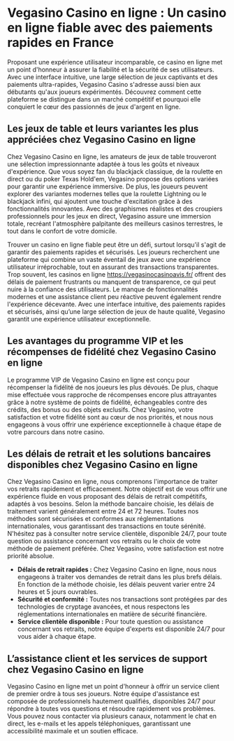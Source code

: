 <h1>Vegasino Casino en ligne : Un casino en ligne fiable avec des paiements rapides en France</h1>
<p>Proposant une exp&eacute;rience utilisateur incomparable, ce casino en ligne met un point d'honneur &agrave; assurer la fiabilit&eacute; et la s&eacute;curit&eacute; de ses utilisateurs. Avec une interface intuitive, une large s&eacute;lection de jeux captivants et des paiements ultra-rapides, Vegasino Casino s'adresse aussi bien aux d&eacute;butants qu'aux joueurs exp&eacute;riment&eacute;s. D&eacute;couvrez comment cette plateforme se distingue dans un march&eacute; comp&eacute;titif et pourquoi elle conquiert le c&oelig;ur des passionn&eacute;s de jeux d'argent en ligne.</p>
<h2>Les jeux de table et leurs variantes les plus appr&eacute;ci&eacute;es chez Vegasino Casino en ligne</h2>
<p>Chez Vegasino Casino en ligne, les amateurs de jeux de table trouveront une s&eacute;lection impressionnante adapt&eacute;e &agrave; tous les go&ucirc;ts et niveaux d'exp&eacute;rience. Que vous soyez fan du blackjack classique, de la roulette en direct ou du poker Texas Hold'em, Vegasino propose des options vari&eacute;es pour garantir une exp&eacute;rience immersive. De plus, les joueurs peuvent explorer des variantes modernes telles que la roulette Lightning ou le blackjack infini, qui ajoutent une touche d'excitation gr&acirc;ce &agrave; des fonctionnalit&eacute;s innovantes. Avec des graphismes r&eacute;alistes et des croupiers professionnels pour les jeux en direct, Vegasino assure une immersion totale, recr&eacute;ant l'atmosph&egrave;re palpitante des meilleurs casinos terrestres, le tout dans le confort de votre domicile.</p>
<p>Trouver un casino en ligne fiable peut &ecirc;tre un d&eacute;fi, surtout lorsqu'il s'agit de garantir des paiements rapides et s&eacute;curis&eacute;s. Les joueurs recherchent une plateforme qui combine un vaste &eacute;ventail de jeux avec une exp&eacute;rience utilisateur irr&eacute;prochable, tout en assurant des transactions transparentes. Trop souvent, les casinos en ligne&nbsp;<a href="https://vegasinocasinoavis.fr/">https://vegasinocasinoavis.fr/</a> offrent des d&eacute;lais de paiement frustrants ou manquent de transparence, ce qui peut nuire &agrave; la confiance des utilisateurs. Le manque de fonctionnalit&eacute;s modernes et une assistance client peu r&eacute;active peuvent &eacute;galement rendre l'exp&eacute;rience d&eacute;cevante. Avec une interface intuitive, des paiements rapides et s&eacute;curis&eacute;s, ainsi qu&rsquo;une large s&eacute;lection de jeux de haute qualit&eacute;, Vegasino garantit une exp&eacute;rience utilisateur exceptionnelle.</p>
<h2>Les avantages du programme VIP et les r&eacute;compenses de fid&eacute;lit&eacute; chez Vegasino Casino en ligne</h2>
<p>Le programme VIP de Vegasino Casino en ligne est con&ccedil;u pour r&eacute;compenser la fid&eacute;lit&eacute; de nos joueurs les plus d&eacute;vou&eacute;s. De plus, chaque mise effectu&eacute;e vous rapproche de r&eacute;compenses encore plus attrayantes gr&acirc;ce &agrave; notre syst&egrave;me de points de fid&eacute;lit&eacute;, &eacute;changeables contre des cr&eacute;dits, des bonus ou des objets exclusifs. Chez Vegasino, votre satisfaction et votre fid&eacute;lit&eacute; sont au c&oelig;ur de nos priorit&eacute;s, et nous nous engageons &agrave; vous offrir une exp&eacute;rience exceptionnelle &agrave; chaque &eacute;tape de votre parcours dans notre casino.</p>
<h2>Les d&eacute;lais de retrait et les solutions bancaires disponibles chez Vegasino Casino en ligne</h2>
<p>Chez Vegasino Casino en ligne, nous comprenons l'importance de traiter vos retraits rapidement et efficacement. Notre objectif est de vous offrir une exp&eacute;rience fluide en vous proposant des d&eacute;lais de retrait comp&eacute;titifs, adapt&eacute;s &agrave; vos besoins. Selon la m&eacute;thode bancaire choisie, les d&eacute;lais de traitement varient g&eacute;n&eacute;ralement entre 24 et 72 heures. Toutes nos m&eacute;thodes sont s&eacute;curis&eacute;es et conformes aux r&eacute;glementations internationales, vous garantissant des transactions en toute s&eacute;r&eacute;nit&eacute;. N'h&eacute;sitez pas &agrave; consulter notre service client&egrave;le, disponible 24/7, pour toute question ou assistance concernant vos retraits ou le choix de votre m&eacute;thode de paiement pr&eacute;f&eacute;r&eacute;e. Chez Vegasino, votre satisfaction est notre priorit&eacute; absolue.</p>
<ul>
<li><strong><strong>D&eacute;lais de retrait rapides :</strong></strong> Chez Vegasino Casino en ligne, nous nous engageons &agrave; traiter vos demandes de retrait dans les plus brefs d&eacute;lais. En fonction de la m&eacute;thode choisie, les d&eacute;lais peuvent varier entre 24 heures et 5 jours ouvrables.</li>
<li><strong><strong>S&eacute;curit&eacute; et conformit&eacute; :</strong></strong> Toutes nos transactions sont prot&eacute;g&eacute;es par des technologies de cryptage avanc&eacute;es, et nous respectons les r&eacute;glementations internationales en mati&egrave;re de s&eacute;curit&eacute; financi&egrave;re.</li>
<li><strong><strong>Service client&egrave;le disponible :</strong></strong> Pour toute question ou assistance concernant vos retraits, notre &eacute;quipe d'experts est disponible 24/7 pour vous aider &agrave; chaque &eacute;tape.</li>
</ul>
<h2>L&rsquo;assistance client et les services de support chez Vegasino Casino en ligne</h2>
<p>Vegasino Casino en ligne met un point d'honneur &agrave; offrir un service client de premier ordre &agrave; tous ses joueurs. Notre &eacute;quipe d'assistance est compos&eacute;e de professionnels hautement qualifi&eacute;s, disponibles 24/7 pour r&eacute;pondre &agrave; toutes vos questions et r&eacute;soudre rapidement vos probl&egrave;mes. Vous pouvez nous contacter via plusieurs canaux, notamment le chat en direct, les e-mails et les appels t&eacute;l&eacute;phoniques, garantissant une accessibilit&eacute; maximale et un soutien efficace.</p>
